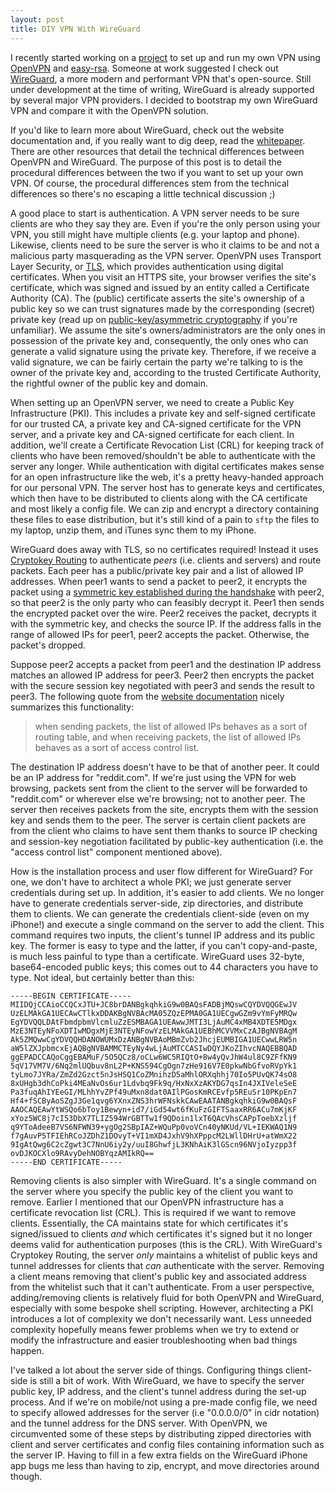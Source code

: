 ```yaml
---
layout: post
title: DIY VPN With WireGuard
---
```


I recently started working on a [project](/projects/diy-vpn/) to set up and run my own VPN using [OpenVPN](https://openvpn.net/) and [easy-rsa](https://github.com/OpenVPN/easy-rsa). Someone at work suggested I check out [WireGuard](https://www.wireguard.com/), a more modern and performant VPN that's open-source. Still under development at the time of writing, WireGuard is already supported by several major VPN providers. I decided to bootstrap my own WireGuard VPN and compare it with the OpenVPN solution.

If you'd like to learn more about WireGuard, check out the website documentation and, if you really want to dig deep, read the [whitepaper](https://www.wireguard.com/papers/wireguard.pdf). There are other resources that detail the technical differences between OpenVPN and WireGuard. The purpose of this post is to detail the procedural differences between the two if you want to set up your own VPN. Of course, the procedural differences stem from the technical differences so there's no escaping a little technical discussion ;)

A good place to start is authentication. A VPN server needs to be sure clients are who they say they are. Even if you're the only person using your VPN, you still might have multiple clients (e.g. your laptop and phone). Likewise, clients need to be sure the server is who it claims to be and not a malicious party masquerading as the VPN server. OpenVPN uses Transport Layer Security, or [TLS](https://en.wikipedia.org/wiki/Transport_Layer_Security), which provides authentication using digital certificates. When you visit an HTTPS site, your browser verifies the site's certificate, which was signed and issued by an entity called a Certificate Authority (CA). The (public) certificate asserts the site's ownership of a public key so we can trust signatures made by the corresponding (secret) private key (read up on [public-key/asymmetric cryptography](https://en.wikipedia.org/wiki/Public-key_cryptography) if you're unfamiliar). We assume the site's owners/administrators are the only ones in possession of the private key and, consequently, the only ones who can generate a valid signature using the private key. Therefore, if we receive a valid signature, we can be fairly certain the party we're talking to is the owner of the private key and, according to the trusted Certificate Authority, the rightful owner of the public key and domain.

When setting up an OpenVPN server, we need to create a Public Key Infrastructure (PKI). This includes a private key and self-signed certificate for our trusted CA, a private key and CA-signed certificate for the VPN server, and a private key and CA-signed certificate for each client. In addition, we'll create a Certificate Revocation List (CRL) for keeping track of clients who have been removed/shouldn't be able to authenticate with the server any longer. While authentication with digital certificates makes sense for an open infrastructure like the web, it's a pretty heavy-handed approach for our personal VPN. The server host has to generate keys and certificates, which then have to be distributed to clients along with the CA certificate and most likely a config file. We can zip and encrypt a directory containing these files to ease distribution, but it's still kind of a pain to `sftp` the files to my laptop, unzip them, and iTunes sync them to my iPhone.

WireGuard does away with TLS, so no certificates required! Instead it uses [Cryptokey Routing](https://www.wireguard.com/#cryptokey-routing) to authenticate *peers* (i.e. clients and servers) and route packets. Each peer has a public/private key pair and a list of allowed IP addresses. When peer1 wants to send a packet to peer2, it encrypts the packet using a [symmetric key established during the handshake](https://www.wireguard.com/protocol/) with peer2, so that peer2 is the only party who can feasibly decrypt it. Peer1 then sends the encrypted packet over the wire. Peer2 receives the packet, decrypts it with the symmetric key, and checks the source IP. If the address falls in the range of allowed IPs for peer1, peer2 accepts the packet. Otherwise, the packet's dropped.

Suppose peer2 accepts a packet from peer1 and the destination IP address matches an allowed IP address for peer3. Peer2 then encrypts the packet with the secure session key negotiated with peer3 and sends the result to peer3. The following quote from the [website documentation](https://www.wireguard.com/#cryptokey-routing) nicely summarizes this functionality:

> when sending packets, the list of allowed IPs behaves as a sort of routing table, and when receiving packets, the list of allowed IPs behaves as a sort of access control list.

The destination IP address doesn't have to be that of another peer. It could be an IP address for "reddit.com". If we're just using the VPN for web browsing, packets sent from the client to the server will be forwarded to "reddit.com" or wherever else we're browsing; not to another peer. The server then receives packets from the site, encrypts them with the session key and sends them to the peer. The server is certain client packets are from the client who claims to have sent them thanks to source IP checking and session-key negotiation facilitated by public-key authentication (i.e. the "access control list" component mentioned above).

How is the installation process and user flow different for WireGuard? For one, we don't have to architect a whole PKI; we just generate server credentials during set up. In addition, it's easier to add clients. We no longer have to generate credentials server-side, zip directories, and distribute them to clients. We can generate the credentials client-side (even on my iPhone!) and execute a single command on the server to add the client. This command requires two inputs, the client's tunnel IP address and its public key. The former is easy to type and the latter, if you can't copy-and-paste, is much less painful to type than a certificate. WireGuard uses 32-byte, base64-encoded public keys; this comes out to 44 characters you have to type. Not ideal, but certainly better than this:

```
-----BEGIN CERTIFICATE-----
MIIDQjCCAioCCQCxJTU+JC8brDANBgkqhkiG9w0BAQsFADBjMQswCQYDVQQGEwJV
UzELMAkGA1UECAwCTlkxDDAKBgNVBAcMA05ZQzEPMA0GA1UECgwGZm9vYmFyMRQw
EgYDVQQLDAtFbmdpbmVlcmluZzESMBAGA1UEAwwJMTI3LjAuMC4xMB4XDTE5MDgx
MzE3NTEyNFoXDTIwMDgxMjE3NTEyNFowYzELMAkGA1UEBhMCVVMxCzAJBgNVBAgM
Ak5ZMQwwCgYDVQQHDANOWUMxDzANBgNVBAoMBmZvb2JhcjEUMBIGA1UECwwLRW5n
aW5lZXJpbmcxEjAQBgNVBAMMCTEyNy4wLjAuMTCCASIwDQYJKoZIhvcNAQEBBQAD
ggEPADCCAQoCggEBAMuF/5O5QCz8/oCLw6WC5RIQtO+8w4yQvJhW4ul8C9ZFfKN9
5qV17VM7V/6Nq2mlUQbuv8nL2P+KNS594CgOgn7zHe916V7E0pkwNbGfvoRVpYk1
tyLmo7JYRa/ZmZd2Gzct5nJsHSQ1CoZMnihzD5aMhlORXqhhj70Io5PUvQK74sO8
8xUHgb3dhCoPki4MEaNvOs6ur1Ldvbq9Fk9q/HxNxXzAKYDG7qsIn4JXIVeleSeE
Pa3fuqAhIYEeGI/MLhhYvZPf49uMxn8dat0AIlPGosKmRCEvfp5REuSr10PKpEn7
Hf4+fSCByAoSZgJ3Ge1qvg6YXnxZNS3hrWFNskkCAwEAATANBgkqhkiG9w0BAQsF
AAOCAQEAwYtWSQo6bToy1Bewyn+id7/iGd54wt6fKuFzGIFTSaaxRR6ACu7mKjKF
xYoz5WC8j7cI53DbX7TLIZ594WrGBTTw1f9QDoin1lxT6QAcVhsCAPpToebXzljf
q9YToAdeeB7VS6NFWN39+ygOg2SBpIAZ+WQuPp0voVCn40yNKUd/VL+IEKWAQ1N9
f7gAuvP5TFIEhRCoJZDhZ1DOvyT+VI1mXD4JxhV9hXPppcM2LWllDHrU+atWmX22
9IgAtQwg6C2cZgwt3C7NnU6iy2y/uuI8GhwfjL3KNhAiK3lGScn96NVjoIyzpp3f
ovDJKOCXlo9RAvyDehNOBYqzAMIkRQ==
-----END CERTIFICATE-----
```

Removing clients is also simpler with WireGuard. It's a single command on the server where you specify the public key of the client you want to remove. Earlier I mentioned that our OpenVPN infrastructure has a certificate revocation list (CRL). This is required if we want to remove clients. Essentially, the CA maintains state for which certificates it's signed/issued to clients *and* which certificates it's signed but it no longer deems valid for authentication purposes (this is the CRL). With WireGuard's Cryptokey Routing, the server *only* maintains a whitelist of public keys and tunnel addresses for clients that *can* authenticate with the server. Removing a client means removing that client's public key and associated address from the whitelist such that it can't authenticate. From a user perspective, adding/removing clients is relatively fluid for both OpenVPN and WireGuard, especially with some bespoke shell scripting. However, architecting a PKI introduces a lot of complexity we don't necessarily want. Less unneeded complexity hopefully means fewer problems when we try to extend or modify the infrastructure and easier troubleshooting when bad things happen.

I've talked a lot about the server side of things. Configuring things client-side is still a bit of work. With WireGuard, we have to specify the server public key, IP address, and the client's tunnel address during the set-up process. And if we're on mobile/not using a pre-made config file, we need to specify allowed addresses for the server (i.e "0.0.0.0/0" in cidr notation) and the tunnel address for the DNS server. With OpenVPN, we circumvented some of these steps by distributing zipped directories with client and server certificates and config files containing information such as the server IP. Having to fill in a few extra fields on the WireGuard iPhone app bugs me less than having to zip, encrypt, and move directories around though.
